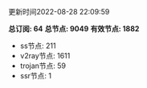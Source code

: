 更新时间2022-08-28 22:09:59

**总订阅: 64**
**总节点: 9049**
**有效节点: 1882**
- ss节点: 211
- v2ray节点: 1611
- trojan节点: 59
- ssr节点: 1
